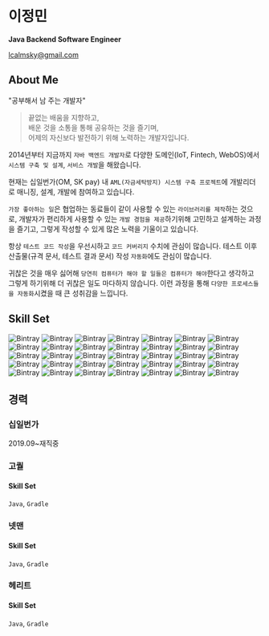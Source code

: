 # 이정민
**Java Backend Software Engineer**

lcalmsky@gmail.com

## About Me

"공부해서 남 주는 개발자"

> 끝없는 배움을 지향하고,  
배운 것을 소통을 통해 공유하는 것을 즐기며,  
어제의 자신보다 발전하기 위해 노력하는 개발자입니다.

2014년부터 지금까지 `자바 백엔드 개발자`로 다양한 도메인(IoT, Fintech, WebOS)에서 `시스템 구축 및 설계`, `서비스 개발`을 해왔습니다.

현재는 십일번가(OM, SK pay) 내 `AML(자금세탁방지) 시스템 구축 프로젝트`에 개발리더로 매니징, 설계, 개발에 참여하고 있습니다.  

`가장 좋아하는 일`은 협업하는 동료들이 같이 사용할 수 있는 `라이브러리를 제작`하는 것으로, 개발자가 편리하게 사용할 수 있는 `개발 경험을 제공`하기위해 고민하고 설계하는 과정을 즐기고, 그렇게 작성할 수 있게 많은 노력을 기울이고 있습니다.

항상 `테스트 코드 작성`을 우선시하고 `코드 커버리지` 수치에 관심이 많습니다. 테스트 이후 산출물(규격 문서, 테스트 결과 문서) 작성 `자동화`에도 관심이 많습니다.

귀찮은 것을 매우 싫어해 `당연히 컴퓨터가 해야 할 일들은 컴퓨터가 해야`한다고 생각하고 그렇게 하기위해 더 귀찮은 일도 마다하지 않습니다. 이런 과정을 통해 `다양한 프로세스들을 자동화`시켰을 때 큰 성취감을 느낍니다.

## Skill Set
![Bintray](https://img.shields.io/badge/Java-orange)
![Bintray](https://img.shields.io/badge/Groovy-orange)
![Bintray](https://img.shields.io/badge/R-orange)
![Bintray](https://img.shields.io/badge/spring--boot--web-brightgreen)
![Bintray](https://img.shields.io/badge/spring--boot--batch-brightgreen)
![Bintray](https://img.shields.io/badge/spring--boot--data-brightgreen)
![Bintray](https://img.shields.io/badge/spring--boot--security-brightgreen)
![Bintray](https://img.shields.io/badge/spring--boot--cloud-brightgreen)
![Bintray](https://img.shields.io/badge/spring--boot--test-brightgreen)
![Bintray](https://img.shields.io/badge/spring--boot--config-brightgreen)
![Bintray](https://img.shields.io/badge/spring--boot--oauth-brightgreen)
![Bintray](https://img.shields.io/badge/spring--boot--gateway-brightgreen)
![Bintray](https://img.shields.io/badge/spring--boot--kafka-brightgreen)
![Bintray](https://img.shields.io/badge/JPA-blue)
![Bintray](https://img.shields.io/badge/hibernate-blue)
![Bintray](https://img.shields.io/badge/MyBatis-blue)
![Bintray](https://img.shields.io/badge/redis-blue)
![Bintray](https://img.shields.io/badge/JUnit-red)
![Bintray](https://img.shields.io/badge/Mockito-red)
![Bintray](https://img.shields.io/badge/RESTDocs-red)
![Bintray](https://img.shields.io/badge/jacoco-red)
![Bintray](https://img.shields.io/badge/gradle-blueviolet)
![Bintray](https://img.shields.io/badge/maven-blueviolet)
![Bintray](https://img.shields.io/badge/docker-orange)
![Bintray](https://img.shields.io/badge/kubernetes-orange)
![Bintray](https://img.shields.io/badge/jenkins-orange)
![Bintray](https://img.shields.io/badge/ansible-orange)
![Bintray](https://img.shields.io/badge/MySQL-brightgreen)
![Bintray](https://img.shields.io/badge/oracle-brightgreen)
![Bintray](https://img.shields.io/badge/mariaDB-brightgreen)
![Bintray](https://img.shields.io/badge/Github-blue)
![Bintray](https://img.shields.io/badge/Gitlab-blue)
![Bintray](https://img.shields.io/badge/Bitbucket-blue)
![Bintray](https://img.shields.io/badge/Confluence-blue)
![Bintray](https://img.shields.io/badge/Jira-blue)

## 경력

### 십일번가
2019.09~재직중



### 고퀄
#### Skill Set
`Java`, `Gradle`

### 넷맨
#### Skill Set
`Java`, `Gradle`

### 헤리트
#### Skill Set
`Java`, `Gradle`
